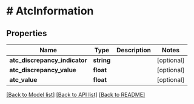 # # AtcInformation

## Properties

Name | Type | Description | Notes
------------ | ------------- | ------------- | -------------
**atc_discrepancy_indicator** | **string** |  | [optional]
**atc_discrepancy_value** | **float** |  | [optional]
**atc_value** | **float** |  | [optional]

[[Back to Model list]](../../README.md#models) [[Back to API list]](../../README.md#endpoints) [[Back to README]](../../README.md)
